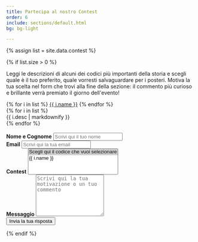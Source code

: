 ```yaml
---
title: Partecipa al nostro Contest
order: 6
include: sections/default.html
bg: bg-light

---
```


{% assign list = site.data.contest %}

{% if list.size > 0 %}

<div class="text-center">
    <p>
    Leggi le descrizioni di alcuni dei codici più importanti della storia e scegli quale è il tuo preferito, quale vorresti salvaguardare per i posteri. Motiva la tua scelta nel form che trovi alla fine della sezione: il commento più curioso e brillante verrà premiato il giorno dell'evento! 
    </p>
    <a data-bs-toggle="collapse" href="#collapseExample" role="button" aria-expanded="false" aria-controls="collapseExample"><i class="bi bi-chevron-double-down"></i></a>
</div>

<div class="pt-3 row collapse" id="collapseExample">
    <div class="col-md-4 mb-5">
        <div class="list-group" id="list-tab" role="tablist">
            {% for i in list %}
            <a class="list-group-item list-group-item-action {% if forloop.index==1 %}active{% endif %}" id="{{ i.name | slugify }}-list" data-bs-toggle="list" href="#{{ i.name | slugify }}" role="tab" aria-controls="home">{{ i.name }}</a>
            {% endfor %}
        </div>
    </div>
    <div class="col-md-8">
        <div class="tab-content" id="nav-tabContent2">
            {% for i in list %}
            <div class="tab-pane fade show {% if forloop.index==1 %}active{% endif %}" id="{{ i.name | slugify }}" role="tabpanel" aria-labelledby="{{ i.name | slugify }}-list">
            {{ i.desc | markdownify }}
            </div>
            {% endfor %}
        </div>
    </div>
    <br />
    <form id="contest-form" name="contest" method="POST" data-netlify="true">
        <div class="form-group">
            <label class="py-2" for="name"><b>Nome e Cognome</b></label>
            <input type="text" name="name" id="name" placeholder="Scrivi qui il tuo nome" class="form-control">   
        </div>
        <div class="form-group">
            <label class="py-2" for="email"><b>Email</b></label>
            <input type="email" name="email" id="email" autocomplete="email"  class="form-control" placeholder="Scrivi qui la tua email" title="The domain portion of the email address is invalid (the portion after the @)." pattern="^([^\x00-\x20\x22\x28\x29\x2c\x2e\x3a-\x3c\x3e\x40\x5b-\x5d\x7f-\xff]+|\x22([^\x0d\x22\x5c\x80-\xff]|\x5c[\x00-\x7f])*\x22)(\x2e([^\x00-\x20\x22\x28\x29\x2c\x2e\x3a-\x3c\x3e\x40\x5b-\x5d\x7f-\xff]+|\x22([^\x0d\x22\x5c\x80-\xff]|\x5c[\x00-\x7f])*\x22))*\x40([^\x00-\x20\x22\x28\x29\x2c\x2e\x3a-\x3c\x3e\x40\x5b-\x5d\x7f-\xff]+|\x5b([^\x0d\x5b-\x5d\x80-\xff]|\x5c[\x00-\x7f])*\x5d)(\x2e([^\x00-\x20\x22\x28\x29\x2c\x2e\x3a-\x3c\x3e\x40\x5b-\x5d\x7f-\xff]+|\x5b([^\x0d\x5b-\x5d\x80-\xff]|\x5c[\x00-\x7f])*\x5d))*(\.\w{2,})+$" required>
        </div>
        <div class="form-group">
            <label class="py-2" for="contest"><b>Contest</b></label>
            <select name="code[]" class="form-select" aria-label="Default select example" multiple>
                <option selected>Scegli qui il codice che vuoi selezionare</option>
                {% for i in site.data.contest %}
                <option value="{{ i.name | slugify }}">{{ i.name }}</option>
                {% endfor %}
            </select>
        </div>
        <div class="form-group">
            <label class="py-2" for="message"><b>Messaggio</b></label>
            <textarea class="form-control" name="message" id="message" placeholder="Scrivi qui la tua motivazione o un tuo commento" rows="7" required></textarea>
        </div>
        <button type="submit" name="submit" class="btn btn-secondary w-100 mt-2 pb-2">Invia la tua risposta</button>
    </form>

</div>
{% endif %}
